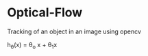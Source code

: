 # Optical-Flow
Tracking of an object in an image using opencv

h<sub>&theta;</sub>(x) = &theta;<sub>o</sub> x + &theta;<sub>1</sub>x

